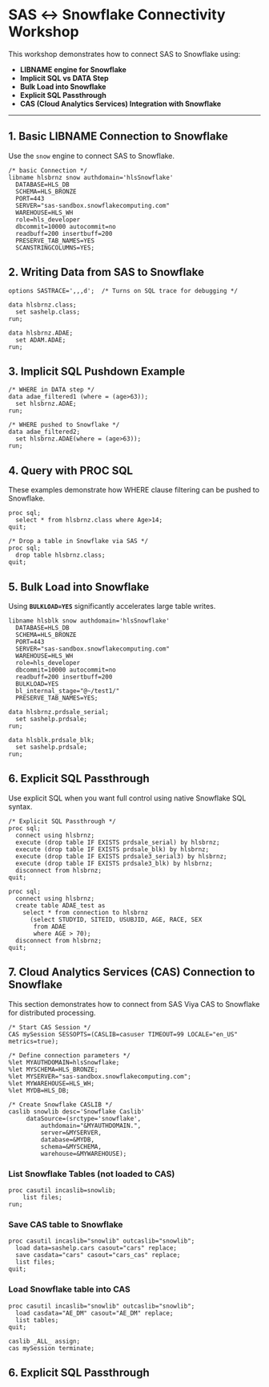 # SAS ↔ Snowflake Connectivity Workshop

This workshop demonstrates how to connect SAS to Snowflake using:
- **LIBNAME engine for Snowflake**
- **Implicit SQL vs DATA Step**
- **Bulk Load into Snowflake**
- **Explicit SQL Passthrough**
- **CAS (Cloud Analytics Services) Integration with Snowflake**

---


## 1. Basic LIBNAME Connection to Snowflake

Use the `snow` engine to connect SAS to Snowflake.

```sas
/* basic Connection */
libname hlsbrnz snow authdomain='hlsSnowflake'
  DATABASE=HLS_DB
  SCHEMA=HLS_BRONZE
  PORT=443
  SERVER="sas-sandbox.snowflakecomputing.com"
  WAREHOUSE=HLS_WH
  role=hls_developer
  dbcommit=10000 autocommit=no
  readbuff=200 insertbuff=200
  PRESERVE_TAB_NAMES=YES
  SCANSTRINGCOLUMNS=YES;
```
## 2. Writing Data from SAS to Snowflake
```sas
options SASTRACE=',,,d';  /* Turns on SQL trace for debugging */

data hlsbrnz.class;
  set sashelp.class;
run;

data hlsbrnz.ADAE;
  set ADAM.ADAE;
run;
```

## 3. Implicit SQL Pushdown Example
```sas
/* WHERE in DATA step */
data adae_filtered1 (where = (age>63));
  set hlsbrnz.ADAE;
run;

/* WHERE pushed to Snowflake */
data adae_filtered2;
  set hlsbrnz.ADAE(where = (age>63));
run;
```

## 4. Query with PROC SQL
These examples demonstrate how WHERE clause filtering can be pushed to Snowflake.

```sas
proc sql;
  select * from hlsbrnz.class where Age>14;
quit;

/* Drop a table in Snowflake via SAS */
proc sql;
  drop table hlsbrnz.class;
quit;
```

## 5. Bulk Load into Snowflake
Using **`BULKLOAD=YES`** significantly accelerates large table writes.

```sas
libname hlsblk snow authdomain='hlsSnowflake'
  DATABASE=HLS_DB
  SCHEMA=HLS_BRONZE
  PORT=443
  SERVER="sas-sandbox.snowflakecomputing.com"
  WAREHOUSE=HLS_WH
  role=hls_developer
  dbcommit=10000 autocommit=no
  readbuff=200 insertbuff=200
  BULKLOAD=YES
  bl_internal_stage="@~/test1/"
  PRESERVE_TAB_NAMES=YES;

data hlsbrnz.prdsale_serial;
  set sashelp.prdsale;
run;

data hlsblk.prdsale_blk;
  set sashelp.prdsale;
run;
```
## 6. Explicit SQL Passthrough
Use explicit SQL when you want full control using native Snowflake SQL syntax.

```sas
/* Explicit SQL Passthrough */
proc sql;
  connect using hlsbrnz;
  execute (drop table IF EXISTS prdsale_serial) by hlsbrnz;
  execute (drop table IF EXISTS prdsale_blk) by hlsbrnz;
  execute (drop table IF EXISTS prdsale3_serial3) by hlsbrnz;
  execute (drop table IF EXISTS prdsale3_blk) by hlsbrnz;
  disconnect from hlsbrnz;
quit;

proc sql;
  connect using hlsbrnz;
  create table ADAE_test as
    select * from connection to hlsbrnz
      (select STUDYID, SITEID, USUBJID, AGE, RACE, SEX
       from ADAE
       where AGE > 70);
  disconnect from hlsbrnz;
quit;
```
## 7. Cloud Analytics Services (CAS) Connection to Snowflake
This section demonstrates how to connect from SAS Viya CAS to Snowflake for distributed processing.

```sas
/* Start CAS Session */
CAS mySession SESSOPTS=(CASLIB=casuser TIMEOUT=99 LOCALE="en_US" metrics=true);

/* Define connection parameters */
%let MYAUTHDOMAIN=hlsSnowflake;
%let MYSCHEMA=HLS_BRONZE;
%let MYSERVER="sas-sandbox.snowflakecomputing.com";
%let MYWAREHOUSE=HLS_WH;
%let MYDB=HLS_DB;

/* Create Snowflake CASLIB */
caslib snowlib desc='Snowflake Caslib'
     dataSource=(srctype='snowflake',
         authdomain="&MYAUTHDOMAIN.",
         server=&MYSERVER,
         database=&MYDB,
         schema=&MYSCHEMA,
         warehouse=&MYWAREHOUSE);
```
### List Snowflake Tables (not loaded to CAS)
```sas
proc casutil incaslib=snowlib;
    list files;
run;
```
### Save CAS table to Snowflake
```sas
proc casutil incaslib="snowlib" outcaslib="snowlib";
  load data=sashelp.cars casout="cars" replace;
  save casdata="cars" casout="cars_cas" replace;
  list files;
quit;
```
### Load Snowflake table into CAS
```sas
proc casutil incaslib="snowlib" outcaslib="snowlib";
  load casdata="AE_DM" casout="AE_DM" replace;
  list tables;
quit;

caslib _ALL_ assign;
cas mySession terminate;
```

## 

## 6. Explicit SQL Passthrough
